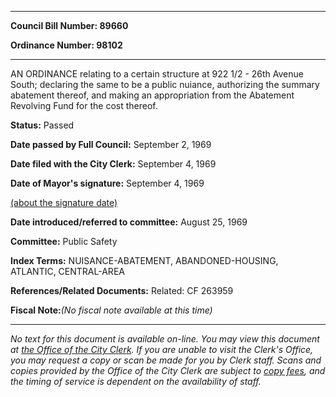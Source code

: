 

********

**Council Bill Number: 89660**
   
**Ordinance Number: 98102**
********

 AN ORDINANCE relating to a certain structure at 922 1/2 - 26th Avenue South; declaring the same to be a public nuiance, authorizing the summary abatement thereof, and making an appropriation from the Abatement Revolving Fund for the cost thereof.

**Status:** Passed
   
**Date passed by Full Council:** September 2, 1969
   
**Date filed with the City Clerk:** September 4, 1969
   
**Date of Mayor's signature:** September 4, 1969
   
[(about the signature date)](/~public/approvaldate.htm)
   
   
   
**Date introduced/referred to committee:** August 25, 1969
   
**Committee:** Public Safety
   
   
**Index Terms:** NUISANCE-ABATEMENT, ABANDONED-HOUSING, ATLANTIC, CENTRAL-AREA

**References/Related Documents:** Related: CF 263959

**Fiscal Note:**_(No fiscal note available at this time)_
********

_No text for this document is available on-line. You may view this document at [the Office of the City Clerk](http://www.seattle.gov/leg/clerk/contactUs.htm). If you are unable to visit the Clerk's Office, you may request a copy or scan be made for you by Clerk staff. Scans and copies provided by the Office of the City Clerk are subject to [copy fees](http://clerk.seattle.gov/~public/clerkfees.htm), and the timing of service is dependent on the availability of staff._

